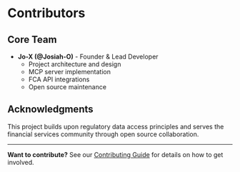 # Contributors

## Core Team

- **Jo-X (@Josiah-O)** - Founder & Lead Developer
  - Project architecture and design
  - MCP server implementation  
  - FCA API integrations
  - Open source maintenance

## Acknowledgments

This project builds upon regulatory data access principles and serves the financial services community through open source collaboration.

---

**Want to contribute?** See our [Contributing Guide](CONTRIBUTING.md) for details on how to get involved. 